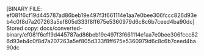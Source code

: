 [BINARY FILE: ef081f6cf19d445787ad86beb19e497f3f661114e1aa7e0bee306fccc826d93eb4c0f8d7a207263a5ef805d333f8ff675e5360979d6c8c6b7ceed4ba90dc]
Stored copy: docs/converted-binary/ef081f6cf19d445787ad86beb19e497f3f661114e1aa7e0bee306fccc826d93eb4c0f8d7a207263a5ef805d333f8ff675e5360979d6c8c6b7ceed4ba90dc
